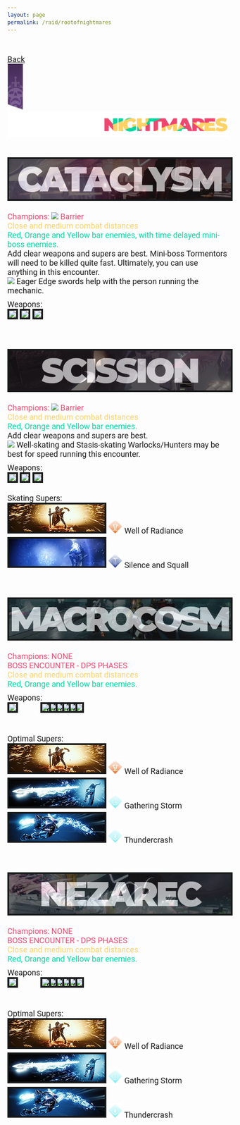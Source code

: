 ```yaml
---
layout: page
permalink: /raid/rootofnightmares
---
```


<html>
    <head>
        <title>RAID - SETUP GUIDES</title>

   <style>
            .my_head
            {
                font-family:    roboto, sans-serif;
                font-size:      25px;
                font-weight:    bold;
            }
   </style>
   <style>
            .my_body
            {
                font-family:    roboto, sans-serif;
                font-size:      18px;
                font-weight:    thin;
                
            }
            .my_red
            {
                font-family:    roboto, sans-serif;
                font-size:      18px;
                font-weight:    thin;
                color:          #ef476f;
                
            }
            .my_yellow
            {
                font-family:    roboto, sans-serif;
                font-size:      18px;
                font-weight:    thin;
                color:          #ffd166;
                
            }
            .my_green
            {
                font-family:    roboto, sans-serif;
                font-size:      18px;
                font-weight:    thin;
                color:          #06d6a0;
                
            }

   </style>
   </head>

<body>

<br>

<br>
<div class="my_body">
<a href="/raid">Back</a><br>
<a href="/raid"><img src="/img/raidbanner/raidpres.png"></a><img src="/img/raidbanner/ron_banner.png"><br><br>
<br>


<center><img src="/img/raidbanner/cataclysm.webp" style="max-height: 142px; border: 4px solid #181a1b"></center>

<br>


<div class="my_red">Champions: <img src="https://www.bungie.net/common/destiny2_content/icons/2ac9bcf4a961c3b3e31da7b76a5a87f9.png" style="max-height: 26px;"> Barrier</div>
<div class="my_yellow">Close and medium combat distances</div>
<div class="my_green">Red, Orange and Yellow bar enemies, with time delayed mini-boss enemies.</div>
<div class="my_body">Add clear weapons and supers are best. Mini-boss Tormentors will need to be killed quite fast. Ultimately, you can use anything in this encounter.
<div class="my_body"><img src="https://www.bungie.net/common/destiny2_content/icons/4716d462aad8d5913c22a34ee8eac494.png" style="max-height: 38px;"> Eager Edge swords help with the person running the mechanic.
<div style="height: 10px;"></div>
<div class="my_body">Weapons:</div>
<div class="my_body"><img src="https://www.bungie.net/common/destiny2_content/icons/ddfe8daa6f2093efae32bd6f70ef36c5.jpg" style="max-height: 62px; border: 4px solid #181a1b"> <img src="https://www.bungie.net/common/destiny2_content/icons/c397f3437d3d5a8c61a76e27a91ee4f0.jpg" style="max-height: 62px; border: 4px solid #181a1b"> <img src="https://www.bungie.net/common/destiny2_content/icons/0f9ed3d25bd2c940b941d872bc931b5b.jpg" style="max-height: 62px; border: 4px solid #181a1b"></div>

<br>
<br>
<br>

<center><img src="/img/raidbanner/scission.webp" style="max-height: 142px; border: 4px solid #181a1b"></center>

<br>
<div class="my_red">Champions: <img src="https://www.bungie.net/common/destiny2_content/icons/2ac9bcf4a961c3b3e31da7b76a5a87f9.png" style="max-height: 26px;"> Barrier</div>
<div class="my_yellow">Close and medium combat distances</div>
<div class="my_green">Red, Orange and Yellow bar enemies.</div>
<div class="my_body">Add clear weapons and supers are best.
<div class="my_body"><img src="https://www.bungie.net/common/destiny2_content/icons/4716d462aad8d5913c22a34ee8eac494.png" style="max-height: 38px;"> Well-skating and Stasis-skating Warlocks/Hunters may be best for speed running this encounter.
<div style="height: 10px;"></div>
<div class="my_body">Weapons:</div>
<div class="my_body"><img src="https://www.bungie.net/common/destiny2_content/icons/ddfe8daa6f2093efae32bd6f70ef36c5.jpg" style="max-height: 62px; border: 4px solid #181a1b"> <img src="https://www.bungie.net/common/destiny2_content/icons/c397f3437d3d5a8c61a76e27a91ee4f0.jpg" style="max-height: 62px; border: 4px solid #181a1b"> <img src="https://www.bungie.net/common/destiny2_content/icons/0f9ed3d25bd2c940b941d872bc931b5b.jpg" style="max-height: 62px; border: 4px solid #181a1b">
<div style="height: 10px;"></div>
<div>
<div style="height: 10px;"></div>
<div class="my_body">Skating Supers:</div>
<img src="/img/raidbanner/wellbanner.webp" style="max-height: 62px; border: 4px solid #181a1b"> <img src="/img/raidbanner/well.webp" style="max-height: 32px;"> Well of Radiance</div>
<div style="height: 4px;"></div>
<img src="/img/raidbanner/silence.webp" style="max-height: 62px; border: 4px solid #181a1b"> <img src="/img/raidbanner/ss.webp" style="max-height: 32px;"> Silence and Squall</div>


<br>
<br>
<br>

<center><img src="/img/raidbanner/macrocosm.webp" style="max-height: 142px; border: 4px solid #181a1b"></center>

<br>
<div class="my_red">Champions: NONE</div>
<div class="my_red">BOSS ENCOUNTER - DPS PHASES</div>
<div class="my_yellow">Close and medium combat distances</div>
<div class="my_green">Red, Orange and Yellow bar enemies.</div>

<div style="height: 10px;"></div>
<div class="my_body">Weapons:</div>
<div class="my_body">
    <div style="width:300px; height: 62px; position: relative;">
        <div style="position: absolute; z-index: 7; left: 0;"><img src="https://www.bungie.net/common/destiny2_content/icons/097f8146229e7e8693a989952f44c843.jpg" style="max-height: 62px; border: 4px solid #181a1b"></div>
        <div style="position: absolute; left: 75px; z-index: 6;"><img src="https://www.bungie.net/common/destiny2_content/icons/ddfe8daa6f2093efae32bd6f70ef36c5.jpg" style="max-height: 62px; border: 4px solid #181a1b"></div>
        <div style="position: absolute; left: 90px; z-index: 5;"><img src="https://www.bungie.net/common/destiny2_content/icons/ddfe8daa6f2093efae32bd6f70ef36c5.jpg" style="max-height: 62px; border: 4px solid #181a1b"></div>
        <div style="position: absolute; left: 105px; z-index: 4;"><img src="https://www.bungie.net/common/destiny2_content/icons/ddfe8daa6f2093efae32bd6f70ef36c5.jpg" style="max-height: 62px; border: 4px solid #181a1b"></div>
        <div style="position: absolute; left: 120px; z-index: 3;"><img src="https://www.bungie.net/common/destiny2_content/icons/ddfe8daa6f2093efae32bd6f70ef36c5.jpg" style="max-height: 62px; border: 4px solid #181a1b"></div>
        <div style="position: absolute; left: 135px; z-index: 2;"><img src="https://www.bungie.net/common/destiny2_content/icons/ddfe8daa6f2093efae32bd6f70ef36c5.jpg" style="max-height: 62px; border: 4px solid #181a1b"></div>
        <div style="position: absolute; left: 150px; z-index: 1;"><img src="https://www.bungie.net/common/destiny2_content/icons/ddfe8daa6f2093efae32bd6f70ef36c5.jpg" style="max-height: 62px; border: 4px solid #181a1b"></div>
    </div>
</div>

<div style="height: 10px;"></div>
<div class="my_body">Optimal Supers:</div>
<div class="my_body">
        <div>
        <img src="/img/raidbanner/wellbanner.webp" style="max-height: 62px; border: 4px solid #181a1b"> <img src="/img/raidbanner/well.webp" style="max-height: 32px;"> Well of Radiance</div>
        <div style="height: 4px;"></div>
        <img src="/img/raidbanner/gstormbanner.webp" style="max-height: 62px; border: 4px solid #181a1b"> <img src="/img/raidbanner/gstorm.webp" style="max-height: 32px;"> Gathering Storm</div>
        <div style="height: 4px;"></div>
        <img src="/img/raidbanner/tcrashbanner.webp" style="max-height: 62px; border: 4px solid #181a1b"> <img src="/img/raidbanner/tcrash.webp" style="max-height: 32px;"> Thundercrash

</div>

<br>
<br>
<br>

<center><img src="/img/raidbanner/nezarec.webp" style="max-height: 142px; border: 4px solid #181a1b"></center>
<br>


<div class="my_red">Champions: NONE</div>
<div class="my_red">BOSS ENCOUNTER - DPS PHASES</div>
<div class="my_yellow">Close and medium combat distances</div>
<div class="my_green">Red, Orange and Yellow bar enemies.</div>

<div style="height: 10px;"></div>
<div class="my_body">Weapons:</div>
<div class="my_body">
    <div style="width:300px; height: 62px; position: relative;">
        <div style="position: absolute; z-index: 7; left: 0;"><img src="https://www.bungie.net/common/destiny2_content/icons/097f8146229e7e8693a989952f44c843.jpg" style="max-height: 62px; border: 4px solid #181a1b"></div>
        <div style="position: absolute; left: 75px; z-index: 6;"><img src="https://www.bungie.net/common/destiny2_content/icons/ddfe8daa6f2093efae32bd6f70ef36c5.jpg" style="max-height: 62px; border: 4px solid #181a1b"></div>
        <div style="position: absolute; left: 90px; z-index: 5;"><img src="https://www.bungie.net/common/destiny2_content/icons/ddfe8daa6f2093efae32bd6f70ef36c5.jpg" style="max-height: 62px; border: 4px solid #181a1b"></div>
        <div style="position: absolute; left: 105px; z-index: 4;"><img src="https://www.bungie.net/common/destiny2_content/icons/ddfe8daa6f2093efae32bd6f70ef36c5.jpg" style="max-height: 62px; border: 4px solid #181a1b"></div>
        <div style="position: absolute; left: 120px; z-index: 3;"><img src="https://www.bungie.net/common/destiny2_content/icons/ddfe8daa6f2093efae32bd6f70ef36c5.jpg" style="max-height: 62px; border: 4px solid #181a1b"></div>
        <div style="position: absolute; left: 135px; z-index: 2;"><img src="https://www.bungie.net/common/destiny2_content/icons/ddfe8daa6f2093efae32bd6f70ef36c5.jpg" style="max-height: 62px; border: 4px solid #181a1b"></div>
        <div style="position: absolute; left: 150px; z-index: 1;"><img src="https://www.bungie.net/common/destiny2_content/icons/ddfe8daa6f2093efae32bd6f70ef36c5.jpg" style="max-height: 62px; border: 4px solid #181a1b"></div>
    </div>
</div>

<div style="height: 10px;"></div>
<div class="my_body">Optimal Supers:</div>
<div class="my_body">
        <div>
        <img src="/img/raidbanner/wellbanner.webp" style="max-height: 62px; border: 4px solid #181a1b"> <img src="/img/raidbanner/well.webp" style="max-height: 32px;"> Well of Radiance</div>
        <div style="height: 4px;"></div>
        <img src="/img/raidbanner/gstormbanner.webp" style="max-height: 62px; border: 4px solid #181a1b"> <img src="/img/raidbanner/gstorm.webp" style="max-height: 32px;"> Gathering Storm</div>
        <div style="height: 4px;"></div>
        <img src="/img/raidbanner/tcrashbanner.webp" style="max-height: 62px; border: 4px solid #181a1b"> <img src="/img/raidbanner/tcrash.webp" style="max-height: 32px;"> Thundercrash

</div>
<br>
<br>
